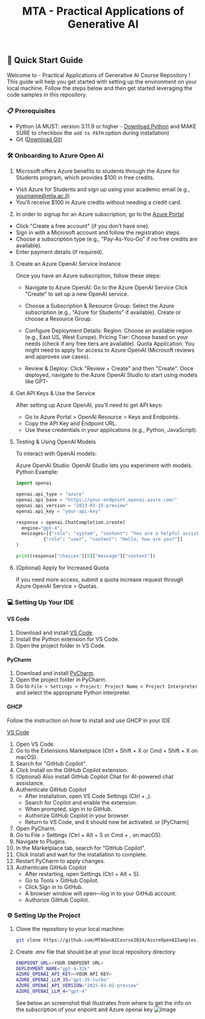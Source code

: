 <div align="center">
<h1> MTA - Practical Applications of Generative AI </h1>
<br>

</div>

## 🚀 Quick Start Guide

Welcome to - Practical Applications of Generative AI Course Repository ! This guide will help you get started with setting up the environment on your local machine. Follow the steps below and then get started leveraging the code samples in this repository. 

### 📋 Prerequisites

- Python (A MUST: version 3.11.9 or higher - [Download Python](https://www.python.org/downloads/) and MAKE SURE to checkbox the `add to PATH` option during installation)
- Git ([Download Git](https://git-scm.com/downloads))

### 🛠️ Onboarding to Azure Open AI 

1. Microsoft offers Azure benefits to students through the Azure for Students program, which provides $100 in free credits.

- Visit Azure for Students and sign up using your academic email (e.g., yourname@mta.ac.il).
- You'll receive $100 in Azure credits without needing a credit card.

2. In order to signup for an Azure subscription, go to the [Azure Portal](https://portal.azure.com/)
- Click "Create a free account" (if you don’t have one).
- Sign in with a Microsoft account and follow the registration steps.
- Choose a subscription type (e.g., "Pay-As-You-Go" if no free credits are available).
- Enter payment details (if required).

3. Create an Azure OpenAI Service Instance

   Once you have an Azure subscription, follow these steps:

   - Navigate to Azure OpenAI:
        Go to the Azure OpenAI Service
        Click "Create" to set up a new OpenAI service.

   - Choose a Subscription & Resource Group:
        Select the Azure subscription (e.g., "Azure for Students" if available).
        Create or choose a Resource Group.

    - Configure Deployment Details:
        Region: Choose an available region (e.g., East US, West Europe).
        Pricing Tier: Choose based on your needs (check if any free tiers are available).
        Quota Application: You might need to apply for access to Azure OpenAI (Microsoft reviews and approves use cases).

    - Review & Deploy:
        Click "Review + Create" and then "Create".
        Once deployed, navigate to the Azure OpenAI Studio to start using models like GPT-

4. Get API Keys & Use the Service

   After setting up Azure OpenAI, you’ll need to get API keys:

    - Go to Azure Portal > OpenAI Resource > Keys and Endpoints.
    - Copy the API Key and Endpoint URL.
    - Use these credentials in your applications (e.g., Python, JavaScript).

5. Testing & Using OpenAI Models

   To interact with OpenAI models:

    Azure OpenAI Studio: OpenAI Studio lets you experiment with models.
    Python Example:

    ```python
   import openai

   openai.api_type = "azure"
   openai.api_base = "https://your-endpoint.openai.azure.com/"
   openai.api_version = "2023-03-15-preview"
   openai.api_key = "your-api-key"

   response = openai.ChatCompletion.create(
      engine="gpt-4",
      messages=[{"role": "system", "content": "You are a helpful assistant."},
              {"role": "user", "content": "Hello, how are you?"}]
   )

   print(response["choices"][0]["message"]["content"])


6. (Optional) Apply for Increased Quota

   If you need more access, submit a quota increase request through Azure OpenAI Service > Quotas.

### 💻 Setting Up Your IDE

#### VS Code

1. Download and install [VS Code](https://code.visualstudio.com/).
2. Install the Python extension for VS Code.
3. Open the project folder in VS Code.

#### PyCharm

1. Download and install [PyCharm](https://www.jetbrains.com/pycharm/).
2. Open the project folder in PyCharm.
3. Go to `File > Settings > Project: Project Name > Project Interpreter` and select the appropriate Python interpreter.

#### GHCP

Follow the instruction on how to install and use GHCP in your IDE 

[VS Code](https://code.visualstudio.com/)
1. Open VS Code.
2. Go to the Extensions Marketplace (Ctrl + Shift + X or Cmd + Shift + X on macOS).
3. Search for "GitHub Copilot".
4. Click Install on the GitHub Copilot extension.
5. (Optional) Also install GitHub Copilot Chat for AI-powered chat assistance.
6. Authenticate GitHub Copilot
   - After installation, open VS Code Settings (Ctrl + ,).
   - Search for Copilot and enable the extension.
   - When prompted, sign in to GitHub.
   - Authorize GitHub Copilot in your browser.
   - Return to VS Code, and it should now be activated.
or [PyCharm]
1.  Open PyCharm.
2. Go to File > Settings (Ctrl + Alt + S or Cmd + , on macOS).
3. Navigate to Plugins.
4. In the Marketplace tab, search for "GitHub Copilot".
5. Click Install and wait for the installation to complete.
6. Restart PyCharm to apply changes.
7. Authenticate GitHub Copilot
   - After restarting, open Settings (Ctrl + Alt + S).
   - Go to Tools > GitHub Copilot.
   - Click Sign in to GitHub.
   - A browser window will open—log in to your GitHub account.
   - Authorize GitHub Copilot.


### ⚙️ Setting Up the Project

1. Clone the repository to your local machine:
   ```bash
   git clone https://github.com/MTAGenAICourse2024/AzureOpenAISamples.git
   ```
2. Create .env file that should be at your local repository directory 


   ```bash
   ENDPOINT_URL=<YOUR ENDPOINT URL>
   DEPLOYMENT_NAME="gpt-4-32k"
   AZURE_OPENAI_API_KEY=<YOUR API KEY>
   AZURE_OPENAI_LLM_35="gpt-35-turbo"
   AZURE_OPENAI_API_VERSION="2025-01-01-preview"
   AZURE_OPENAI_LLM_4="gpt-4"
   ```

   See below an screenshot that illustrates from where to get the info on the subscription of your enpoint and Azure openai key 
   ![Image](https://github.com/user-attachments/assets/c478e5f8-4e8e-4304-8ff5-e7309a582274)



